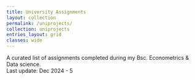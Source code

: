 ```yaml
---
title: University Assignments
layout: collection
permalink: /uniprojects/
collection: uniprojects
entries_layout: grid
classes: wide
---
```



A curated list of assignments completed during my Bsc. Econometrics & Data science.\
Last update: Dec 2024 - 5